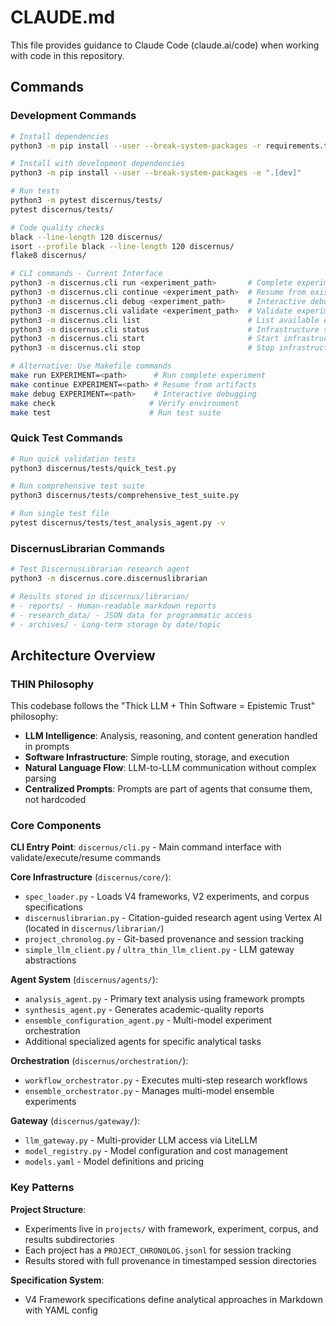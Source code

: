 # CLAUDE.md

This file provides guidance to Claude Code (claude.ai/code) when working with code in this repository.

## Commands

### Development Commands
```bash
# Install dependencies
python3 -m pip install --user --break-system-packages -r requirements.txt

# Install with development dependencies
python3 -m pip install --user --break-system-packages -e ".[dev]"

# Run tests
python3 -m pytest discernus/tests/
pytest discernus/tests/

# Code quality checks
black --line-length 120 discernus/
isort --profile black --line-length 120 discernus/
flake8 discernus/

# CLI commands - Current Interface
python3 -m discernus.cli run <experiment_path>       # Complete experiment (analysis + synthesis)
python3 -m discernus.cli continue <experiment_path>  # Resume from existing artifacts
python3 -m discernus.cli debug <experiment_path>     # Interactive debugging mode
python3 -m discernus.cli validate <experiment_path>  # Validate experiment structure
python3 -m discernus.cli list                        # List available experiments
python3 -m discernus.cli status                      # Infrastructure status
python3 -m discernus.cli start                       # Start infrastructure
python3 -m discernus.cli stop                        # Stop infrastructure

# Alternative: Use Makefile commands
make run EXPERIMENT=<path>      # Run complete experiment
make continue EXPERIMENT=<path> # Resume from artifacts
make debug EXPERIMENT=<path>    # Interactive debugging
make check                     # Verify environment
make test                      # Run test suite
```

### Quick Test Commands
```bash
# Run quick validation tests
python3 discernus/tests/quick_test.py

# Run comprehensive test suite
python3 discernus/tests/comprehensive_test_suite.py

# Run single test file
pytest discernus/tests/test_analysis_agent.py -v
```

### DiscernusLibrarian Commands
```bash
# Test DiscernusLibrarian research agent
python3 -m discernus.core.discernuslibrarian

# Results stored in discernus/librarian/
# - reports/ - Human-readable markdown reports
# - research_data/ - JSON data for programmatic access  
# - archives/ - Long-term storage by date/topic
```

## Architecture Overview

### THIN Philosophy
This codebase follows the "Thick LLM + Thin Software = Epistemic Trust" philosophy:
- **LLM Intelligence**: Analysis, reasoning, and content generation handled in prompts
- **Software Infrastructure**: Simple routing, storage, and execution
- **Natural Language Flow**: LLM-to-LLM communication without complex parsing
- **Centralized Prompts**: Prompts are part of agents that consume them, not hardcoded

### Core Components

**CLI Entry Point**: `discernus/cli.py` - Main command interface with validate/execute/resume commands

**Core Infrastructure** (`discernus/core/`):
- `spec_loader.py` - Loads V4 frameworks, V2 experiments, and corpus specifications
- `discernuslibrarian.py` - Citation-guided research agent using Vertex AI (located in `discernus/librarian/`)
- `project_chronolog.py` - Git-based provenance and session tracking
- `simple_llm_client.py` / `ultra_thin_llm_client.py` - LLM gateway abstractions

**Agent System** (`discernus/agents/`):
- `analysis_agent.py` - Primary text analysis using framework prompts
- `synthesis_agent.py` - Generates academic-quality reports
- `ensemble_configuration_agent.py` - Multi-model experiment orchestration
- Additional specialized agents for specific analytical tasks

**Orchestration** (`discernus/orchestration/`):
- `workflow_orchestrator.py` - Executes multi-step research workflows
- `ensemble_orchestrator.py` - Manages multi-model ensemble experiments

**Gateway** (`discernus/gateway/`):
- `llm_gateway.py` - Multi-provider LLM access via LiteLLM
- `model_registry.py` - Model configuration and cost management
- `models.yaml` - Model definitions and pricing

### Key Patterns

**Project Structure**: 
- Experiments live in `projects/` with framework, experiment, corpus, and results subdirectories
- Each project has a `PROJECT_CHRONOLOG.jsonl` for session tracking
- Results stored with full provenance in timestamped session directories

**Specification System**:
- V4 Framework specifications define analytical approaches in Markdown with YAML config